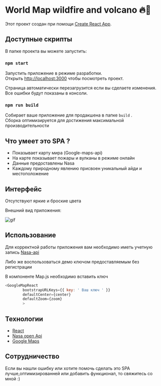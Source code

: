 # World Map wildfire and volcano 🔥🌋

Этот проект создан при помощи [Create React App](https://github.com/facebook/create-react-app).

## Доступные скрипты

В папке проекта вы можете запустить:

### `npm start`

Запустить приложение в режиме разработки.\
Открыть [http://localhost:3000](http://localhost:3000) чтобы посмотреть проект.

Страница автоматически перезагрузится если вы сделаете изменения.\
Все ошибки будут показаны в консоли.



### `npm run build`

Собирает ваше приложение для продакшена в папке `build` .\
Сборка оптимизируется для достижения максимальной производительности


## Что умеет это SPA ?

- Показывает карту мира (Google-maps-api)
- На карте показывает пожары и вулканы в режиме онлайн
- Данные предоставлены Nasa
- Каждому природному явлению присвоен уникальный айди и местоположение


## Интерфейс 



Отсутствуют яркие и броские цвета 

Внешний вид приложения:

![gif]


## Использование 

Для корректной работы приложения вам необходимо иметь учетную запись [Nasa-api][nasa]

Либо же воспользоваться демо ключом предоставляемым без регистрации

В компоненте Map.js необходимо вставить ключ

```js
<GoogleMapReact
        bootstrapURLKeys={{ key: ' Ваш ключ ' }}
        defaultCenter={center}
        defaultZoom={zoom}
        >
```


## Технологии

- [React][react]
- [Nasa open Api][nasa]
- [Google Maps][google]


## Сотрудничество

Если вы нашли ошибку или хотите помочь сделать это SPA лучше,оптимизированней или добавить функционал, то свяжитесь со мной :)


[gif]:https://media.giphy.com/media/qXd1XKyvejcGwfebfU/giphy.gif
[nasa]:https://api.nasa.gov/
[react]:https://ru.reactjs.org/
[google]:https://console.cloud.google.com/?hl=ru
